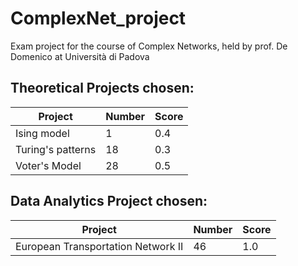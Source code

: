 # ComplexNet_project

Exam project for the course of Complex Networks, held by prof. De Domenico at Università di Padova

## Theoretical Projects chosen:

| Project               | Number | Score |
|-----------------------|--------|-------|
| Ising model           | 1      | 0.4   |
| Turing's patterns     | 18     | 0.3   |
| Voter's Model         | 28     | 0.5   |

## Data Analytics Project chosen:

| Project                             | Number | Score |
|-------------------------------------|--------|-------|
| European Transportation Network II  | 46     | 1.0   |
